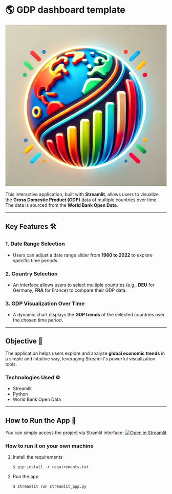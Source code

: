 # :earth_americas: GDP dashboard template
![GDP Dashboard Icon](cover.png)

This interactive application, built with **Streamlit**, allows users to visualize the **Gross Domestic Product (GDP)** data of multiple countries over time. The data is sourced from the **World Bank Open Data**.

---

## **Key Features** 🛠️  

### **1. Date Range Selection**  
   - Users can adjust a date range slider from **1960 to 2022** to explore specific time periods.

### **2. Country Selection**  
   - An interface allows users to select multiple countries (e.g., **DEU** for Germany, **FRA** for France) to compare their GDP data.

### **3. GDP Visualization Over Time**  
   - A dynamic chart displays the **GDP trends** of the selected countries over the chosen time period.

---

## **Objective** 🎯  
The application helps users explore and analyze **global economic trends** in a simple and intuitive way, leveraging Streamlit's powerful visualization tools.

### **Technologies Used** ⚙️
- Streamlit
- Python
- World Bank Open Data
---

## **How to Run the App** 🚀  

You can simply access the project via Stramlit interface:
[![Open in Streamlit](https://static.streamlit.io/badges/streamlit_badge_black_white.svg)](https://gdp-dashboard-template.streamlit.app/)


### How to run it on your own machine

1. Install the requirements

   ```
   $ pip install -r requirements.txt
   ```

2. Run the app

   ```
   $ streamlit run streamlit_app.py
   ```
